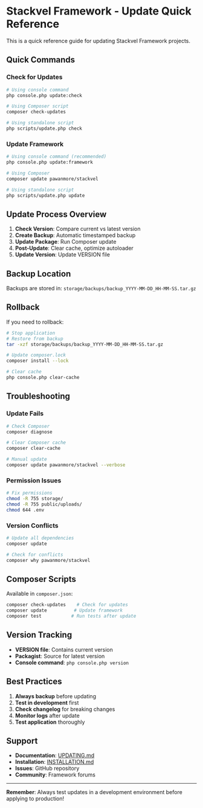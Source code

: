 # Stackvel Framework - Update Quick Reference

This is a quick reference guide for updating Stackvel Framework projects.

## Quick Commands

### Check for Updates
```bash
# Using console command
php console.php update:check

# Using Composer script
composer check-updates

# Using standalone script
php scripts/update.php check
```

### Update Framework
```bash
# Using console command (recommended)
php console.php update:framework

# Using Composer
composer update pawanmore/stackvel

# Using standalone script
php scripts/update.php update
```

## Update Process Overview

1. **Check Version**: Compare current vs latest version
2. **Create Backup**: Automatic timestamped backup
3. **Update Package**: Run Composer update
4. **Post-Update**: Clear cache, optimize autoloader
5. **Update Version**: Update VERSION file

## Backup Location

Backups are stored in: `storage/backups/backup_YYYY-MM-DD_HH-MM-SS.tar.gz`

## Rollback

If you need to rollback:

```bash
# Stop application
# Restore from backup
tar -xzf storage/backups/backup_YYYY-MM-DD_HH-MM-SS.tar.gz

# Update composer.lock
composer install --lock

# Clear cache
php console.php clear-cache
```

## Troubleshooting

### Update Fails
```bash
# Check Composer
composer diagnose

# Clear Composer cache
composer clear-cache

# Manual update
composer update pawanmore/stackvel --verbose
```

### Permission Issues
```bash
# Fix permissions
chmod -R 755 storage/
chmod -R 755 public/uploads/
chmod 644 .env
```

### Version Conflicts
```bash
# Update all dependencies
composer update

# Check for conflicts
composer why pawanmore/stackvel
```

## Composer Scripts

Available in `composer.json`:

```bash
composer check-updates    # Check for updates
composer update          # Update framework
composer test           # Run tests after update
```

## Version Tracking

- **VERSION file**: Contains current version
- **Packagist**: Source for latest version
- **Console command**: `php console.php version`

## Best Practices

1. **Always backup** before updating
2. **Test in development** first
3. **Check changelog** for breaking changes
4. **Monitor logs** after update
5. **Test application** thoroughly

## Support

- **Documentation**: [UPDATING.md](UPDATING.md)
- **Installation**: [INSTALLATION.md](INSTALLATION.md)
- **Issues**: GitHub repository
- **Community**: Framework forums

---

**Remember**: Always test updates in a development environment before applying to production! 
